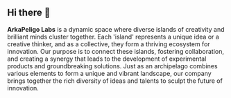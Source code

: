 ## Hi there 👋
**ArkaPeligo Labs** is a dynamic space where diverse islands of creativity and brilliant minds cluster together. Each 'island' represents a unique idea or a creative thinker, and as a collective, they form a thriving ecosystem for innovation. Our purpose is to connect these islands, fostering collaboration, and creating a synergy that leads to the development of experimental products and groundbreaking solutions. Just as an archipelago combines various elements to form a unique and vibrant landscape, our company brings together the rich diversity of ideas and talents to sculpt the future of innovation.
